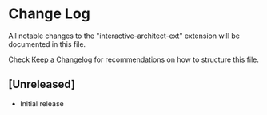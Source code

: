 # Change Log

All notable changes to the "interactive-architect-ext" extension will be documented in this file.

Check [Keep a Changelog](http://keepachangelog.com/) for recommendations on how to structure this file.

## [Unreleased]

- Initial release